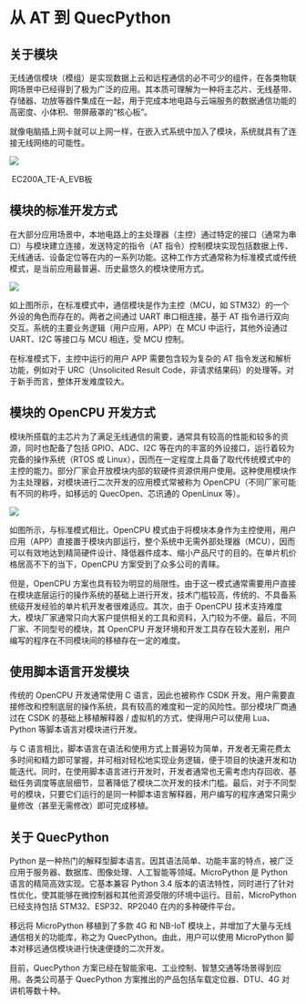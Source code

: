 # 从 AT 到 QuecPython

## 关于模块

无线通信模块（模组）是实现数据上云和远程通信的必不可少的组件，在各类物联网场景中已经得到了极为广泛的应用。其本质可理解为一种将主芯片、无线基带、存储器、功放等器件集成在一起，用于完成本地电路与云端服务的数据通信功能的高密度、小体积、带屏蔽罩的“核心板”。

就像电脑插上网卡就可以上网一样，在嵌入式系统中加入了模块，系统就具有了连接无线网络的可能性。

![](E:\QuecPython网站搬移\V1\teedoc_with_qpydoc\docs\development_guide\zh\media\QuecPython快速入门\快速入门_AT_1.jpg)

​																								EC200A_TE-A_EVB板

## 模块的标准开发方式

在大部分应用场景中，本地电路上的主处理器（主控）通过特定的接口（通常为串口）与模块建立连接，发送特定的指令（AT 指令）控制模块实现包括数据上传、无线通话、设备定位等在内的一系列功能。这种工作方式通常称为标准模式或传统模式，是当前应用最普遍、历史最悠久的模块使用方式。

![](E:\QuecPython网站搬移\V1\teedoc_with_qpydoc\docs\development_guide\zh\media\QuecPython快速入门\快速入门_AT_2.png)

如上图所示，在标准模式中，通信模块是作为主控（MCU，如 STM32）的一个外设的角色而存在的。两者之间通过 UART 串口相连接，基于 AT 指令进行双向交互。系统的主要业务逻辑（用户应用，APP）在 MCU 中运行，其他外设通过 UART、I2C 等接口与 MCU 相连，受 MCU 控制。

在标准模式下，主控中运行的用户 APP 需要包含较为复杂的 AT 指令发送和解析功能，例如对于 URC（Unsolicited Result Code，非请求结果码）的处理等。对于新手而言，整体开发难度较大。

## 模块的 OpenCPU 开发方式

模块所搭载的主芯片为了满足无线通信的需要，通常具有较高的性能和较多的资源，同时也配备了包括 GPIO、ADC、I2C 等在内的丰富的外设接口，运行着较为完备的操作系统（RTOS 或 Linux），因而在一定程度上具备了取代传统模式中的主控的能力。部分厂家会开放模块内部的软硬件资源供用户使用。这种使用模块作为主处理器，对模块进行二次开发的应用模式常被称为 OpenCPU（不同厂家可能有不同的称呼，如移远的 QuecOpen、芯讯通的 OpenLinux 等）。

![](E:\QuecPython网站搬移\V1\teedoc_with_qpydoc\docs\development_guide\zh\media\QuecPython快速入门\快速入门_AT_3.png)

如图所示，与标准模式相比，OpenCPU 模式由于将模块本身作为主控使用，用户应用（APP）直接置于模块内部运行，整个系统中无需外部处理器（MCU），因而可以有效地达到精简硬件设计、降低器件成本、缩小产品尺寸的目的。在单片机价格居高不下的当下，OpenCPU 方案受到了众多公司的青睐。

但是，OpenCPU 方案也具有较为明显的局限性。由于这一模式通常需要用户直接在模块底层运行的操作系统的基础上进行开发，技术门槛较高，传统的、不具备系统级开发经验的单片机开发者很难适应。其次，由于 OpenCPU 技术支持难度大，模块厂家通常只向大客户提供相关的工具和资料，入门较为不便。最后，不同厂家、不同型号的模块，其 OpenCPU 开发环境和开发工具存在较大差别，用户编写的程序在不同模块间的移植存在一定的难度。

## 使用脚本语言开发模块

传统的 OpenCPU 开发通常使用 C 语言，因此也被称作 CSDK 开发。用户需要直接修改和控制底层的操作系统，具有较高的难度和一定的风险性。部分模块厂商通过在 CSDK 的基础上移植解释器 / 虚拟机的方式，使得用户可以使用 Lua、Python 等脚本语言对模块进行开发。

与 C 语言相比，脚本语言在语法和使用方式上普遍较为简单，开发者无需花费太多时间和精力即可掌握，并可相对轻松地实现业务逻辑，便于项目的快速开发和功能迭代。同时，在使用脚本语言进行开发时，开发者通常也无需考虑内存回收、基础任务调度等底层细节，显著降低了模块二次开发的技术门槛。最后，对于不同型号的模块，只要它们运行的是同一种脚本语言解释器，用户编写的程序通常只需少量修改（甚至无需修改）即可完成移植。

## 关于 QuecPython

Python 是一种热门的解释型脚本语言。因其语法简单、功能丰富的特点，被广泛应用于服务器、数据库、图像处理、人工智能等领域。MicroPython 是 Python 语言的精简高效实现。它基本兼容 Python 3.4 版本的语法特性，同时进行了针对性优化，使其能够在微控制器和其他资源受限的环境中运行。目前，MicroPython 已经支持包括 STM32、ESP32、RP2040 在内的多种硬件平台。

移远将 MicroPython 移植到了多款 4G 和 NB-IoT 模块上，并增加了大量与无线通信相关的功能库，称之为 QuecPython。由此，用户可以使用 MicroPython 脚本对移远通信模块进行快速便捷的二次开发。

目前，QuecPython 方案已经在智能家电、工业控制、智慧交通等场景得到应用。各类公司基于 QuecPython 方案推出的产品包括车载定位器、DTU、4G 对讲机等数十种。
